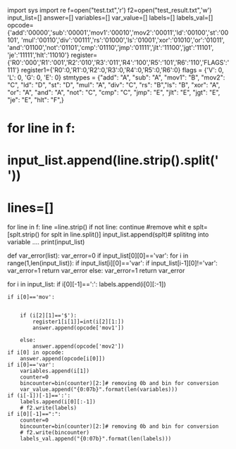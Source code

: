 import sys
import re
f=open("test.txt",'r')
f2=open("test_result.txt",'w')
input_list=[]
answer=[]
variables=[]
var_value=[]
labels=[]
labels_val=[]
opcode={'add':'00000','sub':'00001','mov1':'00010','mov2':'00011','ld':'00100','st':'00101',
        'mul':'00110','div':'00111','rs':'01000','ls':'01001','xor':'01010','or':'01011',
        'and':'01100','not':'01101','cmp':'01110','jmp':'01111','jlt':'11100','jgt':'11101',
        'je':'11111','hlt':'11010'}
register={'R0':'000','R1':'001','R2':'010','R3':'011','R4':'100','R5':'101','R6':'110','FLAGS':'111'}
register1={'R0':0,'R1':0,'R2':0,'R3':0,'R4':0,'R5':0,'R6':0}
flags = {'V': 0, 'L': 0, 'G': 0, 'E': 0}
stmtypes = {"add": "A", "sub": "A", "mov1": "B", "mov2": "C", "ld": "D", "st": "D", 
            "mul": "A", "div": "C", "rs": "B","ls": "B", "xor": "A", "or": "A",
             "and": "A", "not": "C", "cmp": "C", "jmp": "E", "jlt": "E", "jgt": "E",
             "je": "E", "hlt": "F",}

# for line in f:
#     input_list.append(line.strip().split(' '))
# lines=[]
for line in f:
    line =line.strip()
    if not  line:
        continue #remove whit e
    splt=[splt.strip() for splt in line.split()]
    input_list.append(splt)# splititng into variable ....
print(input_list)

def var_error(list):
    var_error=0
    if input_list[0][0]=='var':
        for i in range(1,len(input_list)):
            if input_list[i][0]=='var':
                if input_list[i-1][0]!='var':
                    var_error=1
                    return var_error
    else:
        var_error=1
        return var_error

for i in input_list:
    if i[0][-1]==':':
        labels.append(i[0][:-1]) 


    if i[0]=='mov':
        

        if (i[2][1]=='$'):
            register1[i[1]]=int(i[2][1:])
            answer.append(opcode['mov1'])

        else:
            answer.append(opcode['mov2'])
    if i[0] in opcode:
        answer.append(opcode[i[0]])
    if i[0]=='var':
        variables.append(i[1])
        counter=0
        bincounter=bin(counter)[2:]# removing 0b and bin for conversion 
        var_value.append("{0:07b}".format(len(variables)))
    if (i[-1])[-1]==':':
        labels.append(i[0][:-1])
        # f2.write(labels)
    if i[0][-1]==":":
        counter=0
        bincounter=bin(counter)[2:]# removing 0b and bin for conversion 
        # f2.write(bincounter)
        labels_val.append("{0:07b}".format(len(labels)))
